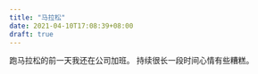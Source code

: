 ```yaml
---
title: "马拉松"
date: 2021-04-10T17:08:39+08:00
draft: true
---
```


跑马拉松的前一天我还在公司加班。
持续很长一段时间心情有些糟糕。


